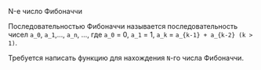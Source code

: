 N-е число Фибоначчи

Последовательностью Фибоначчи называется последовательность чисел `a_0`, `a_1`,..., `a_n`, ..., где `a_0` = 0, `a_1` = 1, `a_k` = `a_{k-1} + a_{k-2} (k > 1)`.

Требуется написать функцию для нахождения `N`-го числа Фибоначчи.

